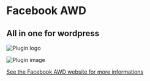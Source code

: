 Facebook AWD
==============

All in one for wordpress
--------------

![Plugin logo][logo]

![Plugin image](http://s-plugins.wordpress.org/facebook-awd/assets/banner-772x250.png "Facebook AWD")


[See the Facebook AWD website for more informations](http://facebook-awd.ahwebdev.fr "Facebook AWD all in one")


[logo]: http://facebook-awd.ahwebdev.fr/wp-content/themes/flare-child-theme/images/facebook-awd-logo-n.png "Facebook AWD Logo"